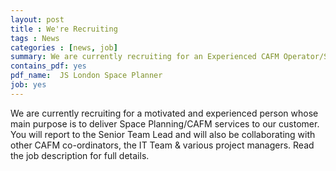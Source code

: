 ```yaml
---
layout: post
title : We're Recruiting
tags : News
categories : [news, job]
summary: We are currently recruiting for an Experienced CAFM Operator/Space Planner.
contains_pdf: yes
pdf_name:  JS London Space Planner
job: yes
---
```

We are currently recruiting for a motivated and experienced person whose main purpose is to deliver Space Planning/CAFM services to our customer. You will report to the Senior Team Lead and will also be collaborating with other CAFM co-ordinators, the IT Team & various project managers. Read the job description for full details.